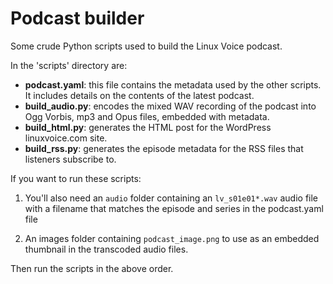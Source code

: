 # Podcast builder

Some crude Python scripts used to build the Linux Voice podcast.

In the 'scripts' directory are:
- **podcast.yaml**: this file contains the metadata used by the other scripts. It
  includes details on the contents of the latest podcast.
- **build_audio.py**: encodes the mixed WAV recording of the podcast into Ogg
  Vorbis, mp3 and Opus files, embedded with metadata.
- **build_html.py**: generates the HTML post for the WordPress linuxvoice.com site.
- **build_rss.py**: generates the episode metadata for the RSS files that listeners
  subscribe to.

If you want to run these scripts:

1. You'll also need an `audio` folder containing an `lv_s01e01*.wav` audio file
with a filename that matches the episode and series in the podcast.yaml file

1. An images folder containing `podcast_image.png` to use as an embedded
thumbnail in the transcoded audio files.

Then run the scripts in the above order.
